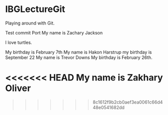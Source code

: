 # IBGLectureGit
Playing around with Git.

Test commit
Port
My name is Zachary Jackson

I love turtles.



My birthday is February 7th 
My name is Hakon Harstrup my birthday is September 22
My name is Trevor Downs
My birthday is February 26th.

<<<<<<< HEAD
My name is Zakhary Oliver  
=======
>>>>>>> 8c1612f9b2cb0aef3ea0061c66d448e0541682dd
